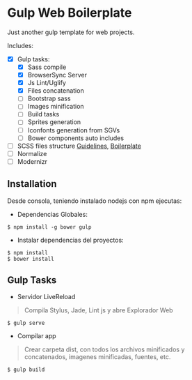 # Gulp Web Boilerplate
Just another gulp template for web projects.

Includes:
- [x] Gulp tasks:
  - [x] Sass compile
  - [x] BrowserSync Server
  - [x] Js Lint/Uglify
  - [x] Files concatenation
  - [ ] Bootstrap sass
  - [ ] Images minification
  - [ ] Build tasks
  - [ ] Sprites generation
  - [ ] Iconfonts generation from SGVs
  - [ ] Bower components auto includes
- [ ] SCSS files structure [Guidelines](https://sass-guidelin.es/), [Boilerplate](https://github.com/HugoGiraudel/sass-boilerplate)
- [ ] Normalize
- [ ] Modernizr

## Installation
Desde consola, teniendo instalado nodejs con npm ejecutas:

- Dependencias Globales:
```
$ npm install -g bower gulp
```

- Instalar dependencias del proyectos:
```
$ npm install 
$ bower install 
```

## Gulp Tasks

- Servidor LiveReload
> Compila Stylus, Jade, Lint js y abre Explorador Web
```
$ gulp serve
```

- Compilar app 
> Crear carpeta dist, con todos los archivos minificados y concatenados, imagenes minificadas, fuentes, etc.
```
$ gulp build
```